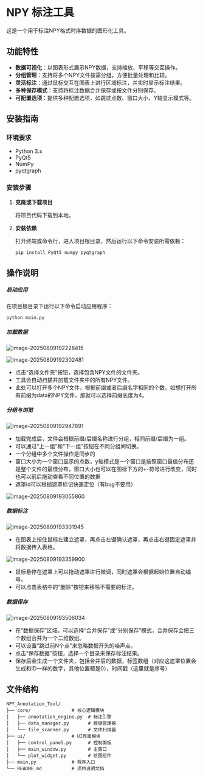 # NPY 标注工具

这是一个用于标注NPY格式时序数据的图形化工具。

## 功能特性

- **数据可视化**：以图表形式展示NPY数据，支持缩放、平移等交互操作。
- **分组管理**：支持将多个NPY文件按需分组，方便批量处理和比较。
- **灵活标注**：通过鼠标交互在图表上进行区域标注，并实时显示标注结果。
- **多种保存模式**：支持将标注数据合并保存或按文件分别保存。
- **可配置选项**：提供多种配置选项，如跳过点数、窗口大小、Y轴显示模式等。

## 安装指南

### 环境要求

- Python 3.x
- PyQt5
- NumPy
- pyqtgraph

### 安装步骤

1.  **克隆或下载项目**

    将项目代码下载到本地。

2.  **安装依赖**

    打开终端或命令行，进入项目根目录，然后运行以下命令安装所需依赖：

    ```bash
    pip install PyQt5 numpy pyqtgraph
    ```

## 操作说明

##### 启动应用

在项目根目录下运行以下命令启动应用程序：

```bash
python main.py
```

##### 加载数据

![image-20250809192228415](C:\Users\12162\AppData\Roaming\Typora\typora-user-images\image-20250809192228415.png)

![image-20250809192302481](C:\Users\12162\AppData\Roaming\Typora\typora-user-images\image-20250809192302481.png)

-   点击“选择文件夹”按钮，选择包含NPY文件的文件夹。
-   工具会自动扫描并加载文件夹中的所有NPY文件。
-   此处可以打开多个NPY文件，根据前缀或者后缀名字相同的个数，如想打开所有前缀为data的NPY文件，那就可以选择前缀长度为4。

##### **分组与浏览**

![image-20250809192947891](C:\Users\12162\AppData\Roaming\Typora\typora-user-images\image-20250809192947891.png)

-   加载完成后，文件会根据前缀/后缀名称进行分组，相同前缀/后缀为一组。
-   可以通过“上一组”和“下一组”按钮在不同分组间切换。
-   一个分组中多个文件操作是同步的
-   窗口大小为一个窗口显示的点数，y轴模式是一个窗口是按照窗口最值分布还是整个文件的最值分布，窗口大小也可以在图标下方的+-符号进行改变，同时也可以前后拖动查看不同位置的数据
-   遮罩id可以根据遮罩标记快速定位（有bug不要用）

![image-20250809193055860](C:\Users\12162\AppData\Roaming\Typora\typora-user-images\image-20250809193055860.png)

##### **数据标注**

![image-20250809193301945](C:\Users\12162\AppData\Roaming\Typora\typora-user-images\image-20250809193301945.png)

-   在图表上按住鼠标左建立遮罩，再点击左键确认遮罩，再点击右键固定遮罩并将数据传入表格。

![image-20250809193359900](C:\Users\12162\AppData\Roaming\Typora\typora-user-images\image-20250809193359900.png)

-   鼠标悬停在遮罩上可以拖动遮罩进行微调，同时遮罩会根据起始位置自动编号。
-   可以点击表格中的“删除”按钮来移除不需要的标注。

##### **数据保存**

![image-20250809193506034](C:\Users\12162\AppData\Roaming\Typora\typora-user-images\image-20250809193506034.png)

-   在“数据保存”区域，可以选择“合并保存”或“分别保存”模式，合并保存会把三个数组合并为一个二维数组。
-   可以设置“跳过前N个点”来忽略数据开头的噪声点。
-   点击“保存数据”按钮，选择一个目录来保存标注结果。
-   保存后会生成一个文件夹，包括合并后的数据，标签数组（对应这遮罩位置会生成和ID一样的数字，其他位置都是0），时间戳（这里就是序号）

## 文件结构

```
NPY_Annotation_Tool/
├── core/               # 核心逻辑模块
│   ├── annotation_engine.py  # 标注引擎
│   ├── data_manager.py       # 数据管理器
│   └── file_scanner.py       # 文件扫描器
├── ui/                 # UI界面模块
│   ├── control_panel.py      # 控制面板
│   ├── main_window.py        # 主窗口
│   └── plot_widget.py        # 绘图组件
├── main.py             # 程序入口
└── README.md           # 项目说明文档
```